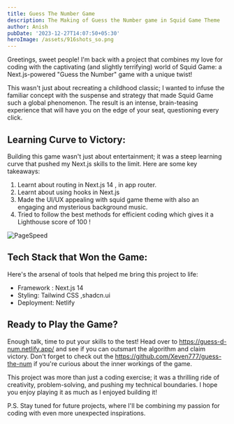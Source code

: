 ```yaml
---
title: Guess The Number Game
description: The Making of Guess the Number game in Squid Game Theme
author: Anish
pubDate: '2023-12-27T14:07:50+05:30'
heroImage: /assets/916shots_so.png
---
```

Greetings, sweet people!  I'm back with a project that combines my love for coding with the captivating (and slightly terrifying) world of Squid Game: a Next.js-powered "Guess the Number" game with a unique twist! ️‍

This wasn't just about recreating a childhood classic; I wanted to infuse the familiar concept with the suspense and strategy that made Squid Game such a global phenomenon. The result is an intense, brain-teasing experience that will have you on the edge of your seat, questioning every click.



## Learning Curve to Victory:

Building this game wasn't just about entertainment; it was a steep learning curve that pushed my Next.js skills to the limit. Here are some key takeaways:

1. Learnt about routing in Next.js 14 , in app router.
2. Learnt about using hooks in Next.js
3. Made the UI/UX appealing with squid game theme with also an engaging and mysterious background music.
4. Tried to follow the best methods for efficient coding which gives it a Lighthouse score of 100 !

![PageSpeed](https://i.imgur.com/u1h8PwQl.png)

## Tech Stack that Won the Game:

Here's the arsenal of tools that helped me bring this project to life:

* Framework : Next.js 14
* Styling: Tailwind CSS ,shadcn.ui
* Deployment: Netlify

## Ready to Play the Game?

Enough talk, time to put your skills to the test! Head over to <https://guess-d-num.netlify.app/> and see if you can outsmart the algorithm and claim victory. Don't forget to check out the <https://github.com/Xeven777/guess-the-num> if you're curious about the inner workings of the game.

This project was more than just a coding exercise; it was a thrilling ride of creativity, problem-solving, and pushing my technical boundaries. I hope you enjoy playing it as much as I enjoyed building it!

P.S. Stay tuned for future projects, where I'll be combining my passion for coding with even more unexpected inspirations.
